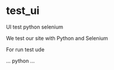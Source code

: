 # test_ui
UI test python selenium


We test our site with Python and Selenium 

For run test ude

...
python 
...